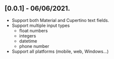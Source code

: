 ##  [0.0.1] - 06/06/2021.

  

* Support both Material and Cupertino text fields.
* Support multiple input types 
	* float numbers
	* integers
	* datetime
	* phone number
* Support all platforms (mobile, web, Windows...)